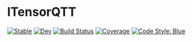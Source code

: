 # ITensorQTT

[![Stable](https://img.shields.io/badge/docs-stable-blue.svg)](https://mtfishman.github.io/ITensorQTT.jl/stable/)
[![Dev](https://img.shields.io/badge/docs-dev-blue.svg)](https://mtfishman.github.io/ITensorQTT.jl/dev/)
[![Build Status](https://github.com/mtfishman/ITensorQTT.jl/actions/workflows/CI.yml/badge.svg?branch=main)](https://github.com/mtfishman/ITensorQTT.jl/actions/workflows/CI.yml?query=branch%3Amain)
[![Coverage](https://codecov.io/gh/mtfishman/ITensorQTT.jl/branch/main/graph/badge.svg)](https://codecov.io/gh/mtfishman/ITensorQTT.jl)
[![Code Style: Blue](https://img.shields.io/badge/code%20style-blue-4495d1.svg)](https://github.com/invenia/BlueStyle)
